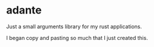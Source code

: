 # adante
Just a small arguments library for my rust applications. 

I began copy and pasting so much that I just created this.
